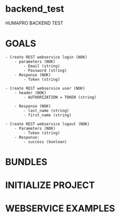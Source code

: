 # backend_test
HUMAPRO BACKEND TEST

# GOALS
    - Create REST webservice login (NOK)
        - parameters (NOK)
            - Email (string)
            - Password (string)
        - Response (NOK)
            - Token (string)

    - Create REST webservice user (NOK)
        - header (NOK)
            - AUTHORIZATION = TOKEN (string)

        - Response (NOK)
            - last_name (string)
            - first_name (string)
    
    - Create REST webservice logout (NOK)
        - Parameters (NOK)
            - Token (string)
        - Response:
            - success (boolean)

# BUNDLES 

# INITIALIZE PROJECT

# WEBSERVICE EXAMPLES